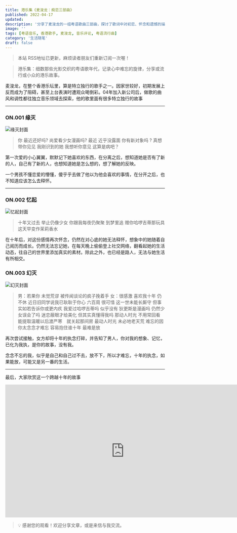```yaml
---
title: 港乐集《麦浚龙：痴恋三部曲》
published: 2022-04-17
updated: 
description: '分享了麦浚龙的一组粤语歌曲三部曲，探讨了歌词中对初恋、怀念和遗憾的描写，以及歌手在香港乐坛的独特音乐风格。'
image: ''
tags: [粤语音乐, 香港歌手, 麦浚龙, 音乐评论, 粤语流行曲]
category: '生活随笔'
draft: false
---
```


> 本站 RSS地址已更新，麻烦读者朋友们重新订阅一次喔！

> 港乐集：细数那些光影交织的粤语歌年代，记录心中难忘的旋律，分享或流行或小众的港乐故事。

麦浚龙，在整个香港乐坛里，算是特立独行的歌手之一。因家世较好，初期发展上反而成为了阻碍，甚至上台表演时遭观众喝倒彩。04年加入新公司后，做歌的曲风和调性都往独立音乐领域去探索，他的歌里面有很多特立独行的故事

---

### ON.001 缘灭

![缘灭封面](https://blog-1259751088.cos.ap-shanghai.myqcloud.com/20201130231457.jpg)

> 你 最近还好吗? 尚爱看少女漫画吗?
> 最近 近乎没露面 你有新对象吗 ?
> 真想带你见见 我刚识到的她
> 我想听你意见 这算是病吧？

第一次爱的小心翼翼，默默记下她喜欢的东西，在分离之后，想知道她是否有了新的人，自己有了新的人，也想知道她是怎么想的，想了解她的反映。

一个男孩不懂恋爱的懵懂，傻乎乎去做了他以为他会喜欢的事情，在分开之后，也不知道应该怎么去释怀。

---

### ON.002 忆起

![忆起封面](https://blog-1259751088.cos.ap-shanghai.myqcloud.com/20201130231358.jpeg)

> 十年又过去 举止仍像少女
> 你跟我每夜仍聚聚 到梦里追
> 赠你哈啰吉蒂那玩具
> 这天早变作茉莉香水

在十年后，对这份感情再次怀念，仍然在对心底的她无法释怀，想象中的她随着自己阅历而成长。仍然无法忘记她，在每天晚上偷偷登上社交网络，翻看起她的生活动态，往自己的世界里添加真实的素材。除此之外，也已经是路人，无法与她生活有所相交。

### ON.003 幻灭

![幻灭封面](https://blog-1259751088.cos.ap-shanghai.myqcloud.com/20201130231220.jpeg)

> 男：若果你 未觉荒谬 被传闻谈论的疯子挽着手
> 女：很感激 喜欢我十年 仍不休
> 近日旧同学说我已耿耿于你心 六百周
> 很可惜 这一世未能长厮守
> 但事实如若告诉你或更内疚
> 我爱过哈啰吉蒂吗 似乎没有
> 狄更斯是漫画吗 仍然少女误会了吗
> 迷恋蔽眼才给美化 但其实真懂得我吗
> 那动人时光 不用常回看
> 能提取温暖以后渡严寒　就关起那间房
> 最动人时光 未必地老天荒
> 难忘的因你太念念才难忘
> 容易抱住谁十年 最难是放

再次尝试接触，女方却将十年的执念打碎，并告知了男人，你对我的想象、记忆，已化为我执，是你的故事，没有我。

念念不忘的我，似乎是自己和自己过不去，放不下，所以才难忘，十年的执念，如果能放，可能又是另一番的生活。

---

最后，大家欣赏这一个跨越十年的故事

<iframe width="750" height="420" src="https://www.youtube.com/embed/xc6vJ6T1N3o?si=nZ90xeUP3cCCST-H" title="YouTube video player" frameborder="0" allow="accelerometer; autoplay; clipboard-write; encrypted-media; gyroscope; picture-in-picture; web-share" referrerpolicy="strict-origin-when-cross-origin" allowfullscreen></iframe>

> 💡 感谢您的观看！欢迎分享文章，或是来信与我交流。
